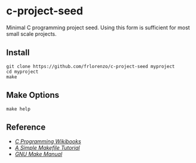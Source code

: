 # c-project-seed

Minimal C programming project seed. Using this form is sufficient for most small scale projects. 


## Install

```
git clone https://github.com/frlorenzo/c-project-seed myproject
cd myproject
make
```


## Make Options
```
make help
```


## Reference

- *[C Programming Wikibooks](https://en.wikibooks.org/wiki/C_Programming)*
- *[A Simple Makefile Tutorial](http://www.cs.colby.edu/maxwell/courses/tutorials/maketutor/)*
- *[GNU Make Manual](https://www.gnu.org/software/make/manual/)*
